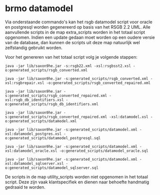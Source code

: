 brmo datamodel
==============

Via onderstaande commando's kan het rsgb datamodel script voor oracle en postgresql worden gegenereerd op basis van het RSGB 2.2 UML. Alle aanvullende scripts in de map extra_scripts worden in het totaal script opgenomen. Indien een update gedaan moet worden op een oudere versie van de database, dan kunnen de scripts uit deze map natuurlijk wel zelfstandig gebruikt worden.

Voor het genereren van het totaal script volg je volgende stappen:

```
java -jar lib/saxon9he.jar -s:rsgb22.xml -xsl:rsgbsst2.xsl -o:generated_scripts/rsgb_converted.xml

java -jar lib/saxon9he.jar -s:generated_scripts/rsgb_converted.xml -xsl:rsgbrepair.xsl -o:generated_scripts/rsgb_converted_repaired.xml

java -jar lib/saxon9he.jar -s:generated_scripts/rsgb_converted_repaired.xml -xsl:rsgb_db_identifiers.xsl -o:generated_scripts/rsgb_db_identifiers.xml

java -jar lib/saxon9he.jar -s:generated_scripts/rsgb_converted_repaired.xml -xsl:datamodel.xsl -o:generated_scripts/datamodel.xml

java -jar lib/saxon9he.jar -s:generated_scripts/datamodel.xml -xsl:datamodel_postgres.xsl -o:generated_scripts/datamodel_postgresql.sql

java -jar lib/saxon9he.jar -s:generated_scripts/datamodel.xml -xsl:datamodel_oracle.xsl -o:generated_scripts/datamodel_oracle.sql

java -jar lib/saxon9he.jar -s:generated_scripts/datamodel.xml -xsl:datamodel_sqlserver.xsl -o:generated_scripts/datamodel_sqlserver.sql
```

De scripts in de map utility_scripts worden niet opgenomen in het totaal script. Deze zijn vaak klantspecifiek en dienen naar behoefte handmatig gedraaid te worden.
